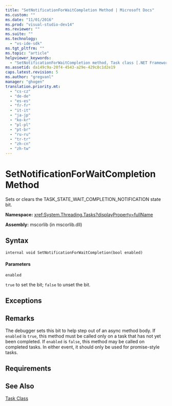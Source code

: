 ```yaml
---
title: "SetNotificationForWaitCompletion Method | Microsoft Docs"
ms.custom: ""
ms.date: "11/01/2016"
ms.prod: "visual-studio-dev14"
ms.reviewer: ""
ms.suite: ""
ms.technology: 
  - "vs-ide-sdk"
ms.tgt_pltfrm: ""
ms.topic: "article"
helpviewer_keywords: 
  - "SetNotificationForWaitCompletion method, Task class [.NET Framework debug engines]"
ms.assetid: da149c9a-20f4-4543-a29e-429c8c1d2e19
caps.latest.revision: 5
ms.author: "gregvanl"
manager: "ghogen"
translation.priority.mt: 
  - "cs-cz"
  - "de-de"
  - "es-es"
  - "fr-fr"
  - "it-it"
  - "ja-jp"
  - "ko-kr"
  - "pl-pl"
  - "pt-br"
  - "ru-ru"
  - "tr-tr"
  - "zh-cn"
  - "zh-tw"
---
```

# SetNotificationForWaitCompletion Method
Sets or clears the TASK_STATE_WAIT_COMPLETION_NOTIFICATION state bit.  
  
 **Namespace:** <xref:System.Threading.Tasks?displayProperty=fullName>  
  
 **Assembly:** mscorlib (in mscorlib.dll)  
  
## Syntax  
  
```vb  
internal void SetNotificationForWaitCompletion(bool enabled)  
```  
  
#### Parameters  
 `enabled`  
  
 `true` to set the bit; `false` to unset the bit.  
  
## Exceptions  
  
## Remarks  
 The debugger sets this bit to help step out of an async method body. If `enabled` is `true`, this method must be called only on a task that has not yet been completed. If `enabled` is `false`, this method may be called on completed tasks. In either event, it should only be used for promise-style tasks.  
  
## Requirements  
  
## See Also  
 [Task Class](../../extensibility/debugger/task-class-internal-members.md)